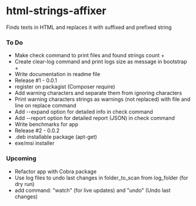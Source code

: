 # html-strings-affixer
Finds texts in HTML and replaces it with suffixed and prefixed string


### To Do
- Make check command to print files and found strings count +
- Create clear-log command and print logs size as message in bootstrap +
- Write documentation in readme file
- Release #1 - 0.0.1
- register on packagist (Composer require)
- Add warning characters and separate them from ignoring characters
- Print warning characters strings as warnings (not replaced) with file and line on replace command
- Add --expand option for detailed info in check command
- Add --report option for detailed report (JSON) in check command
- Write benchmarks for app
- Release #2 - 0.0.2
- .deb installable package (apt-get)
- exe/msi installer


### Upcoming
- Refactor app with Cobra package
- Use log files to undo last changes in folder_to_scan from log_folder (for dry run)
- add command: "watch" (for live updates) and "undo" (Undo last changes)